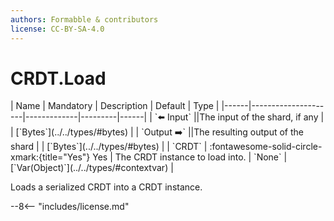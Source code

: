 ```yaml
---
authors: Formabble & contributors
license: CC-BY-SA-4.0
---
```



# CRDT.Load

<div class="sh-parameters" markdown="1">
| Name | Mandatory | Description | Default | Type |
|------|---------------------|-------------|---------|------|
| `⬅️ Input` ||The input of the shard, if any | | [`Bytes`](../../types/#bytes) |
| `Output ➡️` ||The resulting output of the shard | | [`Bytes`](../../types/#bytes) |
| `CRDT` | :fontawesome-solid-circle-xmark:{title="Yes"} Yes  | The CRDT instance to load into. | `None` | [`Var(Object)`](../../types/#contextvar) |

</div>

Loads a serialized CRDT into a CRDT instance.

--8<-- "includes/license.md"

